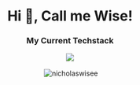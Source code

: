 <h1 align="center">Hi 👋, Call me Wise!</h1>

<h3 align="center">My Current Techstack</h3>
<p align="center">
  <a href="https://skillicons.dev">
    <img src="https://skillicons.dev/icons?i=react,nextjs,tailwind,prisma,ts" />
  </a>
</p>

<p align="center">&nbsp;<img align="center" src="https://github-readme-stats.vercel.app/api?username=nicholaswisee&theme=github_dark&show_icons=true&locale=en" alt="nicholaswisee" /></p>
